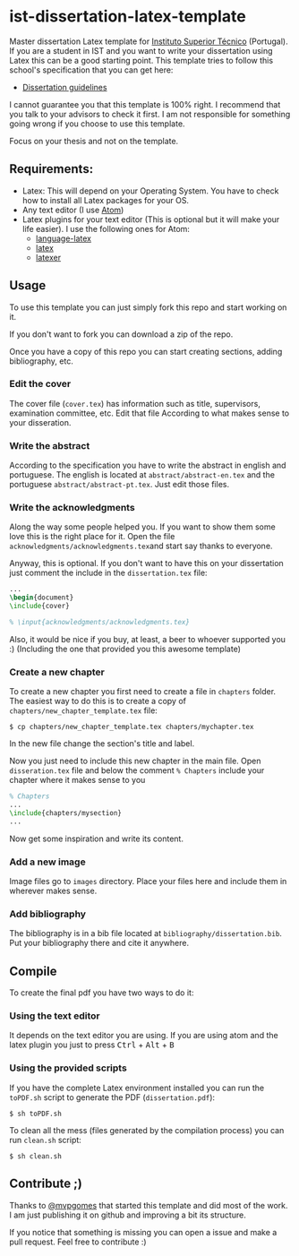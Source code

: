 # ist-dissertation-latex-template
Master dissertation Latex template for [Instituto Superior Técnico](http://tecnico.ulisboa.pt/) (Portugal).
If you are a student in IST and you want to write your dissertation using Latex this can be a good starting point.
This template tries to follow this school's specification that you can get here:
* [Dissertation guidelines](http://da.tecnico.ulisboa.pt/files/sites/33/guia-preparacao-dissertacao-13_14_2.pdf)

I cannot guarantee you that this template is 100% right. I recommend that you talk to your advisors to check it first.
I am not responsible for something going wrong if you choose to use this template.

Focus on your thesis and not on the template.

## Requirements:
* Latex: This will depend on your Operating System. You have to check how to install all Latex packages for your OS.
* Any text editor (I use [Atom](https://atom.io/))
* Latex plugins for your text editor (This is optional but it will make your life easier).
I use the following ones for Atom:
  * [language-latex](https://atom.io/packages/language-latex)
  * [latex](https://atom.io/packages/latex)
  * [latexer](https://atom.io/packages/latexer)

## Usage
To use this template you can just simply fork this repo and start working on it.

If you don't want to fork you can download a zip of the repo.

Once you have a copy of this repo you can
start creating sections, adding bibliography, etc.

### Edit the cover
The cover file (```cover.tex```) has information such as title, supervisors, examination committee, etc. Edit that file According to what makes sense to your disseration.

### Write the abstract
According to the specification you have to write the abstract in english and portuguese.
The english is located at ```abstract/abstract-en.tex``` and the portuguese ```abstract/abstract-pt.tex```. Just edit those files.

### Write the acknowledgments
Along the way some people helped you. If you want to show them some love this is the right place for it. Open the file ```acknowledgments/acknowledgments.tex```and start say thanks to everyone.

Anyway, this is optional. If you don't want to have this on your dissertation just comment the include in the ```dissertation.tex``` file:
```latex
...
\begin{document}
\include{cover}

% \input{acknowledgments/acknowledgments.tex}
```

Also, it would be nice if you buy, at least, a beer to whoever supported you :)
(Including the one that provided you this awesome template)

### Create a new chapter
To create a new chapter you first need to create a file in ```chapters``` folder. The easiest way to do this is to create a copy of ```chapters/new_chapter_template.tex``` file:
```
$ cp chapters/new_chapter_template.tex chapters/mychapter.tex
```

In the new file change the section's title and label.

Now you just need to include this new chapter in the main file. Open ```disseration.tex``` file and below the comment ```% Chapters``` include your chapter where it makes sense to you
```latex
% Chapters
...
\include{chapters/mysection}
...
```

Now get some inspiration and write its content.

### Add a new image
Image files go to ```images``` directory. Place your files here and include them in wherever makes sense.

### Add bibliography
The bibliography is in a bib file located at ```bibliography/dissertation.bib```. Put your bibliography there and cite it anywhere.

## Compile
To create the final pdf you have two ways to do it:

### Using the text editor
It depends on the text editor you are using. If you are using atom and the latex plugin you just to press
<kbd>Ctrl</kbd> + <kbd>Alt</kbd> + <kbd>B</kbd>

### Using the provided scripts
If you have the complete Latex environment installed you can run the ```toPDF.sh``` script to generate the PDF (```dissertation.pdf```):
```
$ sh toPDF.sh
```

To clean all the mess (files generated by the compilation process) you can run ```clean.sh``` script:
```
$ sh clean.sh
```

## Contribute ;)
Thanks to [@mvpgomes](https://github.com/mvpgomes) that started this template and did most of the work. I am just publishing it on github and improving a bit its structure.

If you notice that something is missing you can open a issue and make a pull request.
Feel free to contribute :)
